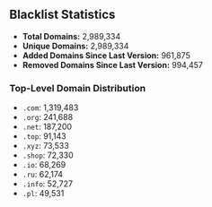 ## Blacklist Statistics

- **Total Domains:** 2,989,334
- **Unique Domains:** 2,989,334
- **Added Domains Since Last Version:** 961,875
- **Removed Domains Since Last Version:** 994,457

### Top-Level Domain Distribution

-  `.com`: 1,319,483
-  `.org`: 241,688
-  `.net`: 187,200
-  `.top`: 91,143
-  `.xyz`: 73,533
-  `.shop`: 72,330
-  `.io`: 68,269
-  `.ru`: 62,174
-  `.info`: 52,727
-  `.pl`: 49,531
